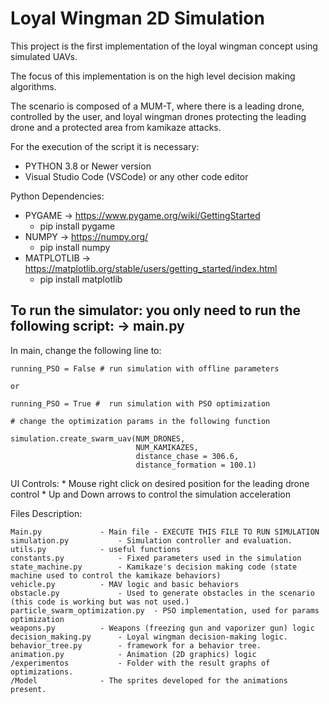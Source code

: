 # Loyal Wingman 2D Simulation 

This project is the first implementation of the loyal wingman concept using simulated UAVs. 

The focus of this implementation is on the high level decision making algorithms.

The scenario is composed of a MUM-T, where there is a leading drone, controlled by the user, and loyal wingman drones protecting the leading drone and a protected area from kamikaze attacks.

For the execution of the script it is necessary:

- PYTHON 3.8 or Newer version
- Visual Studio Code (VSCode) or any other code editor

Python Dependencies: 

- PYGAME -> https://www.pygame.org/wiki/GettingStarted
	- pip install pygame
- NUMPY -> https://numpy.org/
	- pip install numpy
- MATPLOTLIB -> https://matplotlib.org/stable/users/getting_started/index.html
 	- pip install matplotlib	


## To run the simulator: you only need to run the following script: -> main.py

In main, change the following line to:

	running_PSO = False # run simulation with offline parameters

	or
	
	running_PSO = True #  run simulation with PSO optimization
	
	# change the optimization params in the following function
	
	simulation.create_swarm_uav(NUM_DRONES, 
                                NUM_KAMIKAZES, 
                                distance_chase = 306.6,
                                distance_formation = 100.1)

UI Controls: 
	* Mouse right click on desired position for the leading drone control
	* Up and Down arrows to control the simulation acceleration 

Files Description:
 
	Main.py 	 		- Main file - EXECUTE THIS FILE TO RUN SIMULATION
	simulation.py			- Simulation controller and evaluation.
	utils.py 	 		- useful functions
	constants.py 	 		- Fixed parameters used in the simulation
	state_machine.py 		- Kamikaze's decision making code (state machine used to control the kamikaze behaviors)
	vehicle.py	 		- MAV logic and basic behaviors
	obstacle.py  	 		- Used to generate obstacles in the scenario (this code is working but was not used.)
	particle_swarm_optimization.py  - PSO implementation, used for params optimization
	weapons.py	 		- Weapons (freezing gun and vaporizer gun) logic
	decision_making.py 		- Loyal wingman decision-making logic.
	behavior_tree.py		- framework for a behavior tree.
	animation.py			- Animation (2D graphics) logic
	/experimentos			- Folder with the result graphs of optimizations.
	/Model 				- The sprites developed for the animations present.
	
